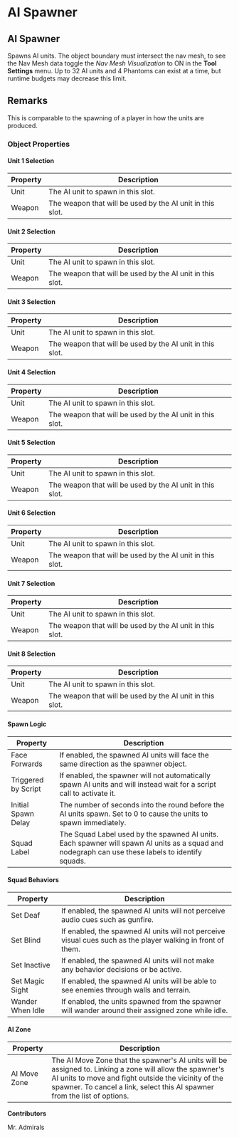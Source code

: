 # AI Spawner

## AI Spawner

Spawns AI units. The object boundary must intersect the nav mesh, to see the Nav Mesh data toggle the _Nav Mesh Visualization_ to ON in the **Tool Settings** menu. Up to 32 AI units and 4 Phantoms can exist at a time, but runtime budgets may decrease this limit.

## Remarks

This is comparable to the spawning of a player in how the units are produced.

### Object Properties

#### Unit 1 Selection

| Property | Description                                               |
| -------- | --------------------------------------------------------- |
| Unit     | The AI unit to spawn in this slot.                        |
| Weapon   | The weapon that will be used by the AI unit in this slot. |

#### Unit 2 Selection

| Property | Description                                               |
| -------- | --------------------------------------------------------- |
| Unit     | The AI unit to spawn in this slot.                        |
| Weapon   | The weapon that will be used by the AI unit in this slot. |

#### Unit 3 Selection

| Property | Description                                               |
| -------- | --------------------------------------------------------- |
| Unit     | The AI unit to spawn in this slot.                        |
| Weapon   | The weapon that will be used by the AI unit in this slot. |

#### Unit 4 Selection

| Property | Description                                               |
| -------- | --------------------------------------------------------- |
| Unit     | The AI unit to spawn in this slot.                        |
| Weapon   | The weapon that will be used by the AI unit in this slot. |

#### Unit 5 Selection

| Property | Description                                               |
| -------- | --------------------------------------------------------- |
| Unit     | The AI unit to spawn in this slot.                        |
| Weapon   | The weapon that will be used by the AI unit in this slot. |

#### Unit 6 Selection

| Property | Description                                               |
| -------- | --------------------------------------------------------- |
| Unit     | The AI unit to spawn in this slot.                        |
| Weapon   | The weapon that will be used by the AI unit in this slot. |

#### Unit 7 Selection

| Property | Description                                               |
| -------- | --------------------------------------------------------- |
| Unit     | The AI unit to spawn in this slot.                        |
| Weapon   | The weapon that will be used by the AI unit in this slot. |

#### Unit 8 Selection

| Property | Description                                               |
| -------- | --------------------------------------------------------- |
| Unit     | The AI unit to spawn in this slot.                        |
| Weapon   | The weapon that will be used by the AI unit in this slot. |

#### Spawn Logic

| Property            | Description                                                                                                                                      |
| ------------------- | ------------------------------------------------------------------------------------------------------------------------------------------------ |
| Face Forwards       | If enabled, the spawned AI units will face the same direction as the spawner object.                                                             |
| Triggered by Script | If enabled, the spawner will not automatically spawn AI units and will instead wait for a script call to activate it.                            |
| Initial Spawn Delay | The number of seconds into the round before the AI units spawn. Set to 0 to cause the units to spawn immediately.                                |
| Squad Label         | The Squad Label used by the spawned AI units. Each spawner will spawn AI units as a squad and nodegraph can use these labels to identify squads. |

#### Squad Behaviors

| Property         | Description                                                                                                 |
| ---------------- | ----------------------------------------------------------------------------------------------------------- |
| Set Deaf         | If enabled, the spawned AI units will not perceive audio cues such as gunfire.                              |
| Set Blind        | If enabled, the spawned AI units will not perceive visual cues such as the player walking in front of them. |
| Set Inactive     | If enabled, the spawned AI units will not make any behavior decisions or be active.                         |
| Set Magic Sight  | If enabled, the spawned AI units will be able to see enemies through walls and terrain.                     |
| Wander When Idle | If enabled, the units spawned from the spawner will wander around their assigned zone while idle.           |

#### AI Zone

| Property     | Description                                                                                                                                                                                                                                  |
| ------------ | -------------------------------------------------------------------------------------------------------------------------------------------------------------------------------------------------------------------------------------------- |
| AI Move Zone | The AI Move Zone that the spawner's AI units will be assigned to. Linking a zone will allow the spawner's AI units to move and fight outside the vicinity of the spawner. To cancel a link, select this AI spawner from the list of options. |

**Contributors**

Mr. Admirals
